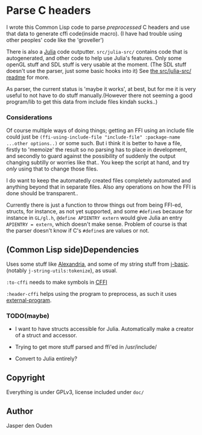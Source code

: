 
# Parse C headers

I wrote this Common Lisp code to parse *preprocessed* C headers and
use that data to generate cffi code(inside macro). (I have had trouble 
using other peoples' code like the 'groveller') 

There is also a [Julia](http://julialang.org/) code outputter. 
`src/julia-src/` contains code that is autogenerated, and other code to help
use Julia's features. Only some openGL stuff and SDL stuff is very usable at 
the moment. (The SDL stuff doesn't use the parser, just some basic hooks into
it) See [the src/julia-src/ readme](https://github.com/o-jasper/parse-c-header/blob/master/src/julia-src/readme.markdown) for more.

As parser, the current status is 'maybe it works', at best, but for me it is
very useful to not have to do stuff manually.(However there not seeming a good
program/lib to get this data from include files kindah sucks..)

### Considerations
Of course multiple ways of doing things; getting an FFI using an include file
could just be
`(ffi-using-include-file "include-file" :package-name ...other options..)`
or some such. But i think it is better to have a file, firstly to 'memoize'
the result so no parsing has to place in development, and secondly to guard
against the possibility of suddenly the output changing subtilly or worries
like that.. You keep the script at hand, and try *only* using that to change
those files.

I do want to keep the automatedly created files completely automated and 
anything beyond that in separate files. Also any operations on how the FFI is
done should be transparent..

Currently there is just a function to throw things out from being FFI-ed, 
structs, for instance, as not yet supported, and some `#define`s because for 
instance in `GL/gl.h`, `@define APIENTRY extern` would give Julia an entry
`APIENTRY = extern`, which doesn't make sense. Problem of course is that the
parser doesn't know if C's `#define`s are values or not.

## (Common Lisp side)Dependencies

Uses some stuff like [Alexandria](http://common-lisp.net/project/alexandria/),
and some of my string stuff from 
[j-basic](https://github.com/o-jasper/j-basic). 
(notably `j-string-utils:tokenize`), as usual.

`:to-cffi` needs to make symbols in 
[CFFI](http://common-lisp.net/project/cffi/)

`:header-cffi` helps using the program to preprocess, as such it uses
[external-program](http://common-lisp.net/project/external-program/).

### TODO(maybe)

* I want to have structs accessible for Julia. Automatically make a creator
  of a struct and accessor.

* Trying to get more stuff parsed and ffi'ed in /usr/include/

* Convert to Julia entirely?

## Copyright
Everything is under GPLv3, license included under `doc/`

## Author

Jasper den Ouden
